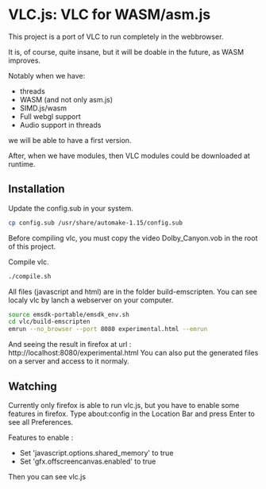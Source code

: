 # VLC.js: VLC for WASM/asm.js

This project is a port of VLC to run completely in the webbrowser.

It is, of course, quite insane, but it will be doable in the future, as WASM improves.

Notably when we have:
 - threads
 - WASM (and not only asm.js)
 - SIMD.js/wasm
 - Full webgl support
 - Audio support in threads

we will be able to have a first version.

After, when we have modules, then VLC modules could be downloaded at runtime.

## Installation

Update the config.sub in your system.

```bash
cp config.sub /usr/share/automake-1.15/config.sub
```

Before compiling vlc, you must copy the video Dolby_Canyon.vob in the root of this project.

Compile vlc.

```bash
./compile.sh
```

All files (javascript and html) are in the folder build-emscripten. You can see localy vlc by
lanch a webserver on your computer.

```bash
source emsdk-portable/emsdk_env.sh
cd vlc/build-emscripten
emrun --no_browser --port 8080 experimental.html --emrun
```

And seeing the result in firefox at url : http://localhost:8080/experimental.html
You can also put the generated files on a server and access to it normaly.

## Watching

Currently only firefox is able to run vlc.js, but you have to enable some features in firefox.
Type about:config in the Location Bar and press Enter to see all Preferences.

Features to enable :
 * Set 'javascript.options.shared_memory' to true
 * Set 'gfx.offscreencanvas.enabled' to true

Then you can see vlc.js
